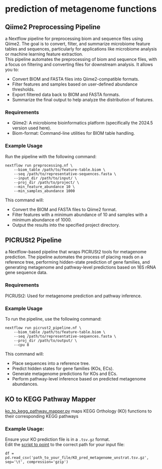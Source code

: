 # prediction of metagenome functions

## Qiime2 Preprocessing Pipeline

a Nextflow pipeline for preprocessing biom and sequence files using Qiime2. The goal is to convert, filter, and summarize microbiome feature tables and sequences, particularly for applications like microbiome analysis or machine learning feature extraction.</br>
This pipeline automates the preprocessing of biom and sequence files, with a focus on filtering and converting files for downstream analysis. It allows you to:
- Convert BIOM and FASTA files into Qiime2-compatible formats.
- Filter features and samples based on user-defined abundance thresholds.
- Export filtered data back to BIOM and FASTA formats.
- Summarize the final output to help analyze the distribution of features.

### Requirements
- Qiime2: A microbiome bioinformatics platform (specifically the 2024.5 version used here).
- Biom-format: Command-line utilities for BIOM table handling.

### Example Usage
Run the pipeline with the following command:
```
nextflow run preprocessing.nf \
    --biom_table /path/to/feature-table.biom \
    --seq /path/to/representative-sequences.fasta \
    --input_dir /path/to/input/ \
    --proj_dir /path/to/project/ \
    --min_feature_abundance 10 \
    --min_samples_abundance 1000
```
This command will:
- Convert the BIOM and FASTA files to Qiime2 format.
- Filter features with a minimum abundance of 10 and samples with a minimum abundance of 1000.
- Output the results into the specified project directory.


## PICRUSt2 Pipeline
a Nextflow-based pipeline that wraps PICRUSt2 tools for metagenome prediction. The pipeline automates the process of placing reads on a reference tree, performing hidden-state prediction of gene families, and generating metagenome and pathway-level predictions based on 16S rRNA gene sequence data.

### Requirements
PICRUSt2: Used for metagenome prediction and pathway inference.

### Example Usage
To run the pipeline, use the following command:
```
nextflow run picrust2_pipeline.nf \
    --biom_table /path/to/feature-table.biom \
    --seq /path/to/representative-sequences.fasta \
    --proj_dir /path/to/output/ \
    --cpu 8
```
This command will:
- Place sequences into a reference tree.
- Predict hidden states for gene families (KOs, ECs).
- Generate metagenome predictions for KOs and ECs.
- Perform pathway-level inference based on predicted metagenome abundances.

## KO to KEGG Pathway Mapper
<a href='KEGG%20db/ko_to_kegg_pathway_mapper.py'>ko_to_kegg_pathway_mapper.py</a> maps KEGG Orthology (KO) functions to their corresponding KEGG pathways
### Example Usage:
Ensure your KO prediction file is in a `.tsv.gz` format.</br>
Edit the <a href='KEGG%20db/ko_to_kegg_pathway_mapper.py#L7'>script to point</a> to the correct path for your input file:
```
df = pd.read_csv('path_to_your_file/KO_pred_metagenome_unstrat.tsv.gz', sep='\t', compression='gzip')
```
